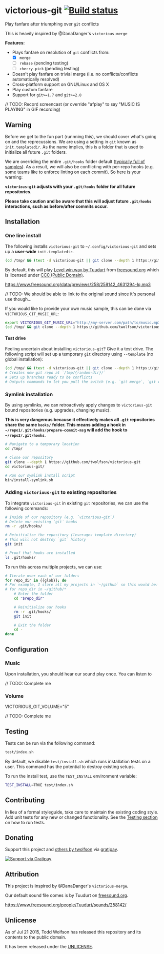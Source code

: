 # victorious-git [![Build status](https://travis-ci.org/twolfson/victorious-git.png?branch=master)](https://travis-ci.org/twolfson/victorious-git)

Play fanfare after triumphing over `git` conflicts

This is heavily inspired by @DanaDanger's `victorious-merge`

**Features:**

- Plays fanfare on resolution of `git` conflicts from:
    - [x] `merge`
    - [ ] `rebase` (pending testing)
    - [ ] `cherry-pick` (pending testing)
- Doesn't play fanfare on trivial merge (i.e. no conflicts/conflicts automatically resolved)
- Cross-platform support on GNU/Linux and OS X
- Play custom fanfare
- Support for `git>=1.7` and `git>=2.0`

// TODO: Record screencast (or override "afplay" to say "MUSIC IS PLAYING" in GIF recording)

## Warning
Before we get to the fun part (runnning this), we should cover what's going on and the reprecussions. We are using a setting in `git` known as `init.templatedir`. As the name implies, this is a folder that is used to initialize all future `.git` folders.

We are overriding the entire `.git/hooks` folder default ([typically full of samples][git-hooks-default]). As a result, we will also be conflicting with per-repo hooks (e.g. some teams like to enforce linting on each commit). So here is your warning:

[git-hooks-default]: https://github.com/git/git/tree/v2.4.6/templates

**`victorious-git` adjusts with your `.git/hooks` folder for all future repositories.**

**Please take caution and be aware that this will adjust future `.git/hooks` interactions, such as before/after commits occur.**

## Installation
### One line install
The following installs `victorious-git` to `~/.config/victorious-git` and sets up a **user-wide** `init.templatedir`.

```bash
(cd /tmp/ && (test -d victorious-git || git clone --depth 1 https://github.com/twolfson/victorious-git) && cd victorious-git/ && bin/install.sh)
```

By default, this will play [Level win.wav by Tuudurt][level-win-page] from [freesound.org][] which is licensed under [CC0 (Public Domain)][CC0].

[level-win-page]: https://www.freesound.org/people/Tuudurt/sounds/258142/
[freesound.org]: https://www.freesound.org/
[CC0]: http://creativecommons.org/publicdomain/zero/1.0/

https://www.freesound.org/data/previews/258/258142_4631294-lq.mp3

// TODO: We should be able to link to the original sound since it's personal use though...

If you would like to provide your own music sample, this can be done via `VICTORIOUS_GIT_MUSIC_URL`:

```bash
export VICTORIOUS_GIT_MUSIC_URL="http://my-server.com/path/to/music.mp3"
(cd /tmp/ && git clone --depth 1 https://github.com/twolfson/victorious-git && cd victorious-git/ && bin/install.sh)
```

#### Test drive
Feeling uncertain about installing `victorious-git`? Give it a test drive. The following script will set up a temporary `git` directory using `--template` (no global installation):

```bash
(cd /tmp/ && (test -d victorious-git || git clone --depth 1 https://github.com/twolfson/victorious-git) && cd victorious-git/ && bin/test-drive.sh)
# Creates new git repo at `/tmp/{random-dir}/`
# Sets up branches ready to be conflicts
# Outputs commands to let you pull the switch (e.g. `git merge`, `git commit`)
```

### Symlink installation
By using symlinks, we can retroactively apply changes to `victorious-git` bound repositories (e.g. upgrades, changing music).

**This is very dangerous because it effectively makes all `.git` repositories share the same `hooks/` folder. This means adding a hook in `~/repo1/.git/hooks/prepare-commit-msg` will add the hook to `~/repo2/.git/hooks`.**

```bash
# Navigate to a temporary location
cd /tmp/

# Clone our repository
git clone --depth 1 https://github.com/twolfson/victorious-git
cd victorious-git/

# Run our symlink install script
bin/install-symlink.sh
```

### Adding `victorious-git` to existing repositories
To integrate `victorious-git` in existing `git` repositories, we can use the following commands:

```bash
# Inside of our repository (e.g. `victorious-git`)
# Delete our existing `git` hooks
rm -r .git/hooks/

# Reinitialize the repository (leverages template directory)
# This will not destroy `git` history
git init

# Proof that hooks are installed
ls .git/hooks/
```

To run this across multiple projects, we can use:

```bash
# Iterate over each of our folders
for repo_dir in {{glob}}; do
# For example, I store all my projects in `~/github` so this would be:
# for repo_dir in ~/github/*
    # Enter the folder
    cd "$repo_dir"

    # Reinitialize our hooks
    rm -r .git/hooks/
    git init

    # Exit the folder
    cd -
done
```

## Configuration
### Music
Upon installation, you should hear our sound play once. You can listen to

// TODO: Complete me

### Volume
VICTORIOUS_GIT_VOLUME="5"

// TODO: Complete me

## Testing
Tests can be run via the following command:

```bash
test/index.sh
```

By default, we disable `test/install.sh` which runs installation tests on a user. This command has the potential to destroy existing setups.

To run the install test, use the `TEST_INSTALL` environment variable:

```bash
TEST_INSTALL=TRUE test/index.sh
```

## Contributing
In lieu of a formal styleguide, take care to maintain the existing coding style. Add unit tests for any new or changed functionality. See the [Testing section](#testing) on how to run tests.

## Donating
Support this project and [others by twolfson][gratipay] via [gratipay][].

[![Support via Gratipay][gratipay-badge]][gratipay]

[gratipay-badge]: https://cdn.rawgit.com/gratipay/gratipay-badge/2.x.x/dist/gratipay.png
[gratipay]: https://www.gratipay.com/twolfson/

## Attribution
This project is inspired by @DanaDanger's  `victorious-merge`.

Our default sound file comes is by Tuudurt on [freesound.org][].

https://www.freesound.org/people/Tuudurt/sounds/258142/

## Unlicense
As of Jul 21 2015, Todd Wolfson has released this repository and its contents to the public domain.

It has been released under the [UNLICENSE][].

[UNLICENSE]: UNLICENSE
